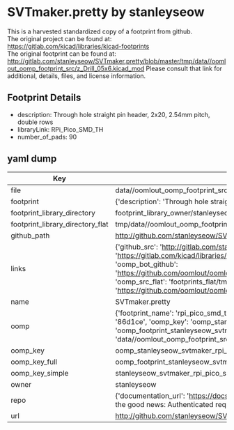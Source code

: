 # SVTmaker.pretty by stanleyseow  
This is a harvested standardized copy of a footprint from github.  
The original project can be found at:  
https://gitlab.com/kicad/libraries/kicad-footprints  
The original footprint can be found at:
http://gitlab.com/stanleyseow/SVTmaker.pretty/blob/master/tmp/data//oomlout_oomp_footprint_src/z_Drill_05x6.kicad_mod
Please consult that link for additional, details, files, and license information.  
## Footprint Details
* description: Through hole straight pin header, 2x20, 2.54mm pitch, double rows  
* libraryLink: RPi_Pico_SMD_TH  
* number_of_pads: 90  
## yaml dump  
| Key | Value |  
| --- | --- |  
| file | data//oomlout_oomp_footprint_src/SVTmaker.pretty/RPi_Pico_SMD_TH.kicad_mod |  
| footprint | {'description': 'Through hole straight pin header, 2x20, 2.54mm pitch, double rows', 'libraryLink': 'RPi_Pico_SMD_TH', 'number_of_pads': 90} |  
| footprint_library_directory | footprint_library_owner/stanleyseow_SVTmaker.pretty |  
| footprint_library_directory_flat | tmp/data//oomlout_oomp_footprint_src/footprints_flat/stanleyseow_svtmaker_rpi_pico_smd_th/working |  
| github_path | http://github.com/stanleyseow/SVTmaker.pretty/blob/master/tmp/data//oomlout_oomp_footprint_src/RPi_Pico_SMD_TH.kicad_mod |  
| links | {'github_src': 'http://gitlab.com/stanleyseow/SVTmaker.pretty/blob/master/tmp/data//oomlout_oomp_footprint_src/z_Drill_05x6.kicad_mod', 'github_src_repo': 'https://gitlab.com/kicad/libraries/kicad-footprints', 'oomp_bot': 'tmp/data//oomlout_oomp_footprint_src/footprints/stanleyseow_svtmaker_rpi_pico_smd_th/working', 'oomp_bot_github': 'https://github.com/oomlout/oomlout_oomp_footprint_bot/tree/main/tmp/data//oomlout_oomp_footprint_src/footprints/stanleyseow_svtmaker_rpi_pico_smd_th/working', 'oomp_src_flat': 'footprints_flat/tmp/data//oomlout_oomp_footprint_src/footprints_flat/stanleyseow_svtmaker_rpi_pico_smd_th/working', 'oomp_src_flat_github': 'https://github.com/oomlout/oomlout_oomp_footprint_src/tree/main/tmp/data//oomlout_oomp_footprint_src/footprints_flat/stanleyseow_svtmaker_rpi_pico_smd_th/working'} |  
| name | SVTmaker.pretty |  
| oomp | {'footprint_name': 'rpi_pico_smd_th', 'library_name': 'svtmaker', 'md5': '86d1ce75bcf88cb25473227a5fa80437', 'md5_10': '86d1ce75bc', 'md5_5': '86d1c', 'md5_6': '86d1ce', 'oomp_key': 'oomp_stanleyseow_svtmaker_rpi_pico_smd_th', 'oomp_key_extra': 'oomp_footprint_stanleyseow_svtmaker_rpi_pico_smd_th', 'oomp_key_full': 'oomp_footprint_stanleyseow_svtmaker_rpi_pico_smd_th_86d1ce', 'oomp_key_simple': 'stanleyseow_svtmaker_rpi_pico_smd_th', 'original_filename': 'data//oomlout_oomp_footprint_src/SVTmaker.pretty/RPi_Pico_SMD_TH.kicad_mod', 'owner_name': 'stanleyseow'} |  
| oomp_key | oomp_stanleyseow_svtmaker_rpi_pico_smd_th |  
| oomp_key_full | oomp_footprint_stanleyseow_svtmaker_rpi_pico_smd_th |  
| oomp_key_simple | stanleyseow_svtmaker_rpi_pico_smd_th |  
| owner | stanleyseow |  
| repo | {'documentation_url': 'https://docs.github.com/rest/overview/resources-in-the-rest-api#rate-limiting', 'message': "API rate limit exceeded for 84.66.142.224. (But here's the good news: Authenticated requests get a higher rate limit. Check out the documentation for more details.)"} |  
| url | http://github.com/stanleyseow/SVTmaker.pretty |  

